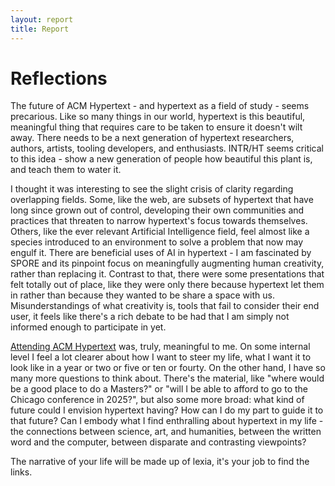 ```yaml
---
layout: report
title: Report
---
```


# Reflections
The future of ACM Hypertext - and hypertext as a field of study - seems precarious. Like so many things in our world, hypertext is this beautiful, meaningful thing that requires care to be taken to ensure it doesn't wilt away. There needs to be a next generation of hypertext researchers, authors, artists, tooling developers, and enthusiasts. INTR/HT seems critical to this idea - show a new generation of people how beautiful this plant is, and teach them to water it.

I thought it was interesting to see the slight crisis of clarity regarding overlapping fields. Some, like the web, are subsets of hypertext that have long since grown out of control, developing their own communities and practices that threaten to narrow hypertext's focus towards themselves. Others, like the ever relevant Artificial Intelligence field, feel almost like a species introduced to an environment to solve a problem that now may engulf it. There are beneficial uses of AI in hypertext - I am fascinated by SPORE and its pinpoint focus on meaningfully augmenting human creativity, rather than replacing it. Contrast to that, there were some presentations that felt totally out of place, like they were only there because hypertext let them in rather than because they wanted to be share a space with us. Misunderstandings of what creativity is, tools that fail to consider their end user, it feels like there's a rich debate to be had that I am simply not informed enough to participate in yet.

[Attending ACM Hypertext](report) was, truly, meaningful to me. On some internal level I feel a lot clearer about how I want to steer my life, what I want it to look like in a year or two or five or ten or fourty. On the other hand, I have so many more questions to think about. There's the material, like "where would be a good place to do a Masters?" or "will I be able to afford to go to the Chicago conference in 2025?", but also some more broad: what kind of future could I envision hypertext having? How can I do my part to guide it to that future? Can I embody what I find enthralling about hypertext in my life - the connections between science, art, and humanities, between the written word and the computer, between disparate and contrasting viewpoints?

The narrative of your life will be made up of lexia, it's your job to find the links.